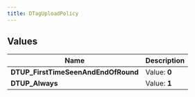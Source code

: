 ```yaml
---
title: DTagUploadPolicy
---
```


## Values
| Name | Description |
| ---- | ----------- |
| **DTUP_FirstTimeSeenAndEndOfRound** | Value: **0** |
| **DTUP_Always** | Value: **1** |

